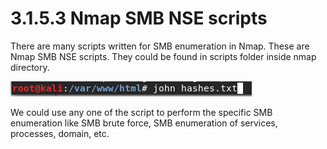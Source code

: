 # 3.1.5.3 Nmap SMB NSE scripts

There are many scripts written for SMB enumeration in Nmap. These are Nmap SMB NSE scripts. They could be found in scripts folder inside nmap directory.

![](../../../../.gitbook/assets/image%20%2833%29.png)

We could use any one of the script to perform the specific SMB enumeration like SMB brute force, SMB enumeration of services, processes, domain, etc.

